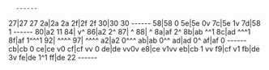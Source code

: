       ------
27|27        27
2a|2a        2a
2f|2f        2f
30|30        30
      ------
58|58  0
5e|5e 0v
7c|5e 1v
7d|58  1
      ------
80|a2 11
84|   v^
86|a2 2^
87|    ^
88|    ^
8a|af 2^
8b|ab ^^1
8c|ad ^^^1
8f|af 1^^^1
92|    ^^^^
97|    ^^^^
a2|a2  0^^^
ab|ab   0^^
ad|ad    0^
af|af     0
      ------
cb|cb 0
ce|ce v0
cf|cf vv 0
de|de vv0v
e8|ce v1vv
eb|cb 1 vv
f9|cf   v1
fb|de  3v
fe|de 1^1
ff|de 22
      ------
